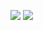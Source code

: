 ![](https://github-readme-stats.vercel.app/api?username=baba-s&include_all_commits=true&count_private=true) ![](https://github-readme-stats.vercel.app/api/top-langs/?username=baba-s&layout=compact)
